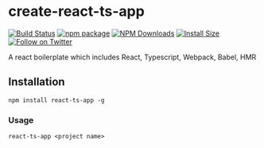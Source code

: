 # create-react-ts-app

[![Build Status](https://travis-ci.org/mbrn/react-ts-app.svg?branch=master)](https://travis-ci.org/mbrn/react-ts-app)
[![npm package](https://img.shields.io/npm/v/react-ts-app/latest.svg)](https://www.npmjs.com/package/react-ts-app)
[![NPM Downloads](https://img.shields.io/npm/dt/react-ts-app.svg?style=flat)](https://npmcharts.com/compare/react-ts-app?minimal=true)
[![Install Size](https://packagephobia.now.sh/badge?p=react-ts-app)](https://packagephobia.now.sh/result?p=react-ts-app)
[![Follow on Twitter](https://img.shields.io/twitter/follow/baranmehmet.svg?label=follow+baranmehmet)](https://twitter.com/baranmehmet)

A react boilerplate which includes React, Typescript, Webpack, Babel, HMR

## Installation
    npm install react-ts-app -g

### Usage
    react-ts-app <project name>
